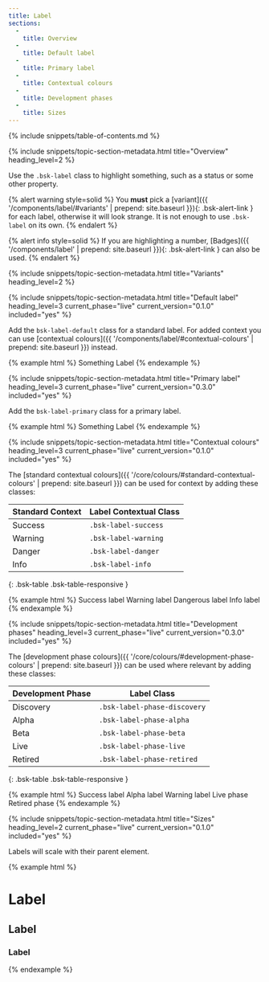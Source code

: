 ```yaml
---
title: Label
sections:
  -
    title: Overview
  -
    title: Default label
  -
    title: Primary label
  -
    title: Contextual colours
  -
    title: Development phases
  -
    title: Sizes
---
```


{% include snippets/table-of-contents.md %}

{% include snippets/topic-section-metadata.html
  title="Overview"
  heading_level=2
%}

Use the `.bsk-label` class to highlight something, such as a status or some other property.

{% alert warning style=solid %}
You **must** pick a [variant]({{ '/components/label/#variants' | prepend: site.baseurl }}){: .bsk-alert-link } for each
label, otherwise it will look strange. It is not enough to use `.bsk-label` on its own.
{% endalert %}

{% alert info style=solid %}
If you are highlighting a number, [Badges]({{ '/components/label' | prepend: site.baseurl }}){: .bsk-alert-link } can
also be used.
{% endalert %}

{% include snippets/topic-section-metadata.html
  title="Variants"
  heading_level=2
%}

{% include snippets/topic-section-metadata.html
  title="Default label"
  heading_level=3
  current_phase="live"
  current_version="0.1.0"
  included="yes"
%}

Add the `bsk-label-default` class for a standard label. For added context you can use
[contextual colours]({{ '/components/label/#contextual-colours' | prepend: site.baseurl }}) instead.

{% example html %}
Something <span class="bsk-label bsk-label-default">Label</span>
{% endexample %}

{% include snippets/topic-section-metadata.html
  title="Primary label"
  heading_level=3
  current_phase="live"
  current_version="0.3.0"
  included="yes"
%}

Add the `bsk-label-primary` class for a primary label.

{% example html %}
Something <span class="bsk-label bsk-label-primary">Label</span>
{% endexample %}

{% include snippets/topic-section-metadata.html
  title="Contextual colours"
  heading_level=3
  current_phase="live"
  current_version="0.1.0"
  included="yes"
%}

The [standard contextual colours]({{ '/core/colours/#standard-contextual-colours' | prepend: site.baseurl }}) can be
used for context by adding these classes:

| Standard Context | Label Contextual Class  |
| ---------------- | ----------------------- |
| Success          | `.bsk-label-success`    |
| Warning          | `.bsk-label-warning`    |
| Danger           | `.bsk-label-danger`     |
| Info             | `.bsk-label-info`       |
{: .bsk-table .bsk-table-responsive }

{% example html %}
<span class="bsk-label bsk-label-success">Success label</span>
<span class="bsk-label bsk-label-warning">Warning label</span>
<span class="bsk-label bsk-label-danger">Dangerous label</span>
<span class="bsk-label bsk-label-info">Info label</span>
{% endexample %}

{% include snippets/topic-section-metadata.html
  title="Development phases"
  heading_level=3
  current_phase="live"
  current_version="0.3.0"
  included="yes"
%}

The [development phase colours]({{ '/core/colours/#development-phase-colours' | prepend: site.baseurl }}) can be used
where relevant by adding these classes:

| Development Phase | Label Class                  |
| ----------------- | ---------------------------- |
| Discovery         | `.bsk-label-phase-discovery` |
| Alpha             | `.bsk-label-phase-alpha`     |
| Beta              | `.bsk-label-phase-beta`      |
| Live              | `.bsk-label-phase-live`      |
| Retired           | `.bsk-label-phase-retired`   |
{: .bsk-table .bsk-table-responsive }

{% example html %}
<span class="bsk-label bsk-label-phase-discovery">Success label</span>
<span class="bsk-label bsk-label-phase-alpha">Alpha label</span>
<span class="bsk-label bsk-label-phase-beta">Warning label</span>
<span class="bsk-label bsk-label-phase-live">Live phase</span>
<span class="bsk-label bsk-label-phase-retired">Retired phase</span>
{% endexample %}

{% include snippets/topic-section-metadata.html
  title="Sizes"
  heading_level=2
  current_phase="live"
  current_version="0.1.0"
  included="yes"
%}

Labels will scale with their parent element.

{% example html %}
<h1><span class="bsk-label bsk-label-default">Label</span></h1>
<h2><span class="bsk-label bsk-label-default">Label</span></h2>
<h3><span class="bsk-label bsk-label-default">Label</span></h3>
{% endexample %}
